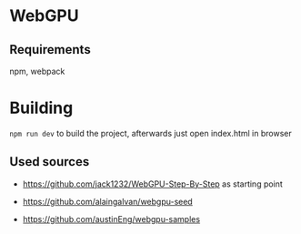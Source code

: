 # WebGPU 

## Requirements

npm, webpack

# Building

`npm run dev` to build the project, afterwards just open index.html in browser

## Used sources

- https://github.com/jack1232/WebGPU-Step-By-Step as starting point

- https://github.com/alaingalvan/webgpu-seed 

- https://github.com/austinEng/webgpu-samples